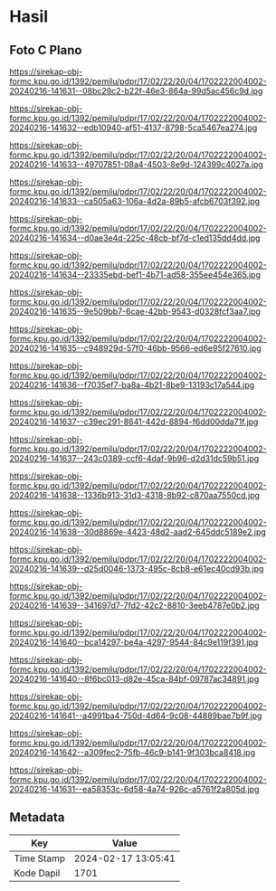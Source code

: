 # Hasil

## Foto C Plano

https://sirekap-obj-formc.kpu.go.id/1392/pemilu/pdpr/17/02/22/20/04/1702222004002-20240216-141631--08bc29c2-b22f-46e3-864a-99d5ac456c9d.jpg

https://sirekap-obj-formc.kpu.go.id/1392/pemilu/pdpr/17/02/22/20/04/1702222004002-20240216-141632--edb10940-af51-4137-8798-5ca5467ea274.jpg

https://sirekap-obj-formc.kpu.go.id/1392/pemilu/pdpr/17/02/22/20/04/1702222004002-20240216-141633--49707851-08a4-4503-8e9d-124399c4027a.jpg

https://sirekap-obj-formc.kpu.go.id/1392/pemilu/pdpr/17/02/22/20/04/1702222004002-20240216-141633--ca505a63-106a-4d2a-89b5-afcb6703f392.jpg

https://sirekap-obj-formc.kpu.go.id/1392/pemilu/pdpr/17/02/22/20/04/1702222004002-20240216-141634--d0ae3e4d-225c-48cb-bf7d-c1ed135dd4dd.jpg

https://sirekap-obj-formc.kpu.go.id/1392/pemilu/pdpr/17/02/22/20/04/1702222004002-20240216-141634--23335ebd-bef1-4b71-ad58-355ee454e365.jpg

https://sirekap-obj-formc.kpu.go.id/1392/pemilu/pdpr/17/02/22/20/04/1702222004002-20240216-141635--9e509bb7-6cae-42bb-9543-d0328fcf3aa7.jpg

https://sirekap-obj-formc.kpu.go.id/1392/pemilu/pdpr/17/02/22/20/04/1702222004002-20240216-141635--c948929d-57f0-46bb-9566-ed6e95f27610.jpg

https://sirekap-obj-formc.kpu.go.id/1392/pemilu/pdpr/17/02/22/20/04/1702222004002-20240216-141636--f7035ef7-ba8a-4b21-8be9-13193c17a544.jpg

https://sirekap-obj-formc.kpu.go.id/1392/pemilu/pdpr/17/02/22/20/04/1702222004002-20240216-141637--c39ec291-8641-442d-8894-f6dd00dda71f.jpg

https://sirekap-obj-formc.kpu.go.id/1392/pemilu/pdpr/17/02/22/20/04/1702222004002-20240216-141637--243c0389-ccf6-4daf-9b96-d2d31dc59b51.jpg

https://sirekap-obj-formc.kpu.go.id/1392/pemilu/pdpr/17/02/22/20/04/1702222004002-20240216-141638--1336b913-31d3-4318-8b92-c870aa7550cd.jpg

https://sirekap-obj-formc.kpu.go.id/1392/pemilu/pdpr/17/02/22/20/04/1702222004002-20240216-141638--30d8869e-4423-48d2-aad2-645ddc5189e2.jpg

https://sirekap-obj-formc.kpu.go.id/1392/pemilu/pdpr/17/02/22/20/04/1702222004002-20240216-141639--d25d0046-1373-495c-8cb8-e61ec40cd93b.jpg

https://sirekap-obj-formc.kpu.go.id/1392/pemilu/pdpr/17/02/22/20/04/1702222004002-20240216-141639--341697d7-7fd2-42c2-8810-3eeb4787e0b2.jpg

https://sirekap-obj-formc.kpu.go.id/1392/pemilu/pdpr/17/02/22/20/04/1702222004002-20240216-141640--bca14297-be4a-4297-9544-84c9e119f391.jpg

https://sirekap-obj-formc.kpu.go.id/1392/pemilu/pdpr/17/02/22/20/04/1702222004002-20240216-141640--8f6bc013-d82e-45ca-84bf-09787ac34891.jpg

https://sirekap-obj-formc.kpu.go.id/1392/pemilu/pdpr/17/02/22/20/04/1702222004002-20240216-141641--a4991ba4-750d-4d64-9c08-44889bae7b9f.jpg

https://sirekap-obj-formc.kpu.go.id/1392/pemilu/pdpr/17/02/22/20/04/1702222004002-20240216-141642--a309fec2-75fb-46c9-b141-9f303bca8418.jpg

https://sirekap-obj-formc.kpu.go.id/1392/pemilu/pdpr/17/02/22/20/04/1702222004002-20240216-141631--ea58353c-6d58-4a74-926c-a5761f2a805d.jpg


## Metadata

| Key        | Value               |
| ---------- | ------------------- |
| Time Stamp | 2024-02-17 13:05:41 |
| Kode Dapil | 1701                |



